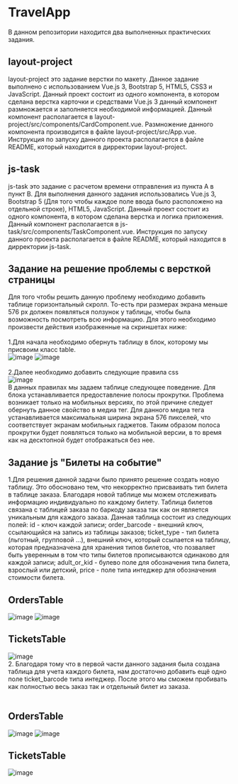 # TravelApp
В данном репозитории находится два выполненных практических задания.<br/>
## layout-project
layout-project это задание верстки по макету. Данное задание выполнено с использованием Vue.js 3, Bootstrap 5, HTML5, CSS3 и JavaScript. Данный проект состоит из одного компонента, в котором сделана верстка карточки и средствами Vue.js 3 данный компонент размножается и заполняется необходимой информацией. Данный компонент располагается в layout-project/src/components/CardComponent.vue. Размножение данного компонента производится в файле layout-project/src/App.vue. Инструкция по запуску данного проекта располагается в файле README, который находится в дирректории layout-project.<br/>
## js-task
js-task это задание с расчетом времени отправления из пункта А в пункт B. Для выполнения данного задания использовались Vue.js 3, Bootstrap 5 (Для того чтобы каждое поле ввода было расположено на отдельной строке), HTML5, JavaScript. Данный проект состоит из одного компонента, в котором сделана верстка и логика приложения. Данный компонент располагается в js-task/src/components/TaskComponent.vue. Инструкция по запуску данного проекта располагается в файле README, который находится в дирректории js-task.
## Задание на решение проблемы с версткой страницы
Для того чтобы решить данную проблему необходимо добавить таблице горизонтальный скролл. То-есть при размерах экрана меньше 576 px должен появляться ползунок у таблицы, чтобы была возможность посмотреть всю информацию. Для этого необходимо произвести действия изображенные на скриншетах ниже:<br/><br/>
1.Для начала необходимо обернуть таблицу в блок, которому мы присвоим класс table.<br/>
![image](https://user-images.githubusercontent.com/81620056/196059924-3ec65d74-9a85-4bb4-a1d9-9a50d0f9dadc.png)
![image](https://user-images.githubusercontent.com/81620056/196059970-8c68ee88-5947-4af9-a890-c2d0677b4e91.png) <br/> <br/>
2.Далее необходимо добавить следующие правила css<br/>
![image](https://user-images.githubusercontent.com/81620056/196060807-c136583c-4493-46d5-815b-3a594195610c.png) <br/>
В данных правилах мы задаем таблице следующее поведение. Для блока устанавливается предоставление полосы прокрутки. Проблема возникает только на мобильных версиях, по этой причине следует обернуть данное свойство в медиа тег. Для данного медиа тега устанавливается максимальная ширина экрана 576 пикселей, что соответствует экранам мобильных гаджетов. Таким образом полоса прокрутки будет появляться только на мобильной версии, в то время как на десктопной будет отображаться без нее.<br/>
## Задание js "Билеты на событие"
1.Для решения данной задачи было принято решение создать новую таблицу. Это обосновано тем, что некорректно присваивать тип билета в таблице заказа. Благодаря новой таблице мы можем отслеживать информацию индивидуально по каждому билету. Таблица билетов связана с таблицей заказа по баркоду заказа так как он является уникальным для каждого заказа. Данная таблица состоит из следующих полей: id - ключ каждой записи; order_barcode - внешний ключ, ссылающийся на запись из таблицы заказов; ticket_type - тип билета (льготный, групповой ...), внешний ключ, который ссылается на таблицу, которая предназначена для хранения типов билетов, что позваляет быть уверенным в том что типы билетов прописываются одинаково для каждой записи; adult_or_kid - булево поле для обозначения типа билета, взрослый или детский, price - поле типа интеджер для обозначения стоимости билета.
<br/>
## OrdersTable
![image](https://user-images.githubusercontent.com/81620056/196063398-890dd8bd-467c-49e0-a26e-55a6f15bb313.png)
![image](https://user-images.githubusercontent.com/81620056/196063419-86fb4c76-d004-45d1-97b0-13b74a7c0aa6.png)
<br/>
## TicketsTable
![image](https://user-images.githubusercontent.com/81620056/196062776-81894264-4423-4775-97a8-f2caea9f6875.png)
<br/>
2. Благодаря тому что в первой части данного задания была создана таблица для учета каждого билета, нам достаточно добавить ещё одно поле ticket_barcode типа интеджер. После этого мы сможем пробивать как полностью весь заказ так и отдельный билет из заказа.<br/>
<br/>
## OrdersTable
![image](https://user-images.githubusercontent.com/81620056/196063404-6c78d315-5995-424e-be0f-6b4497ea998a.png)
![image](https://user-images.githubusercontent.com/81620056/196063415-fe9230b6-62ce-42a5-bd6a-17ba841ead5f.png)
<br/>
## TicketsTable
![image](https://user-images.githubusercontent.com/81620056/196063100-4f1e78d2-84d2-454a-8834-2c3517e05c20.png)
